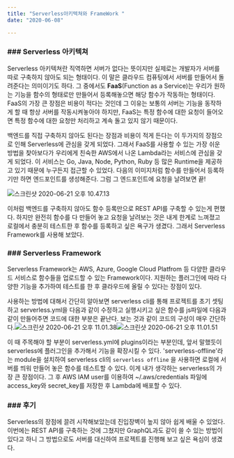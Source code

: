 ```yaml
---
title: "Serverless아키텍쳐와 FrameWork "
date: "2020-06-08"

---
```


### ### Serverless 아키텍쳐

Serverless 아키텍쳐란 직역하면 서버가 없다는 뜻이지만 실제로는 개발자가 서버를 따로 구축하지 않아도 되는 형태이다. 이 말은 클라우드 컴퓨팅에서 서버를 만들어서 돌려준다는 의미이기도 하다. 그 중에서도 **FaaS**(Function as a Service)는 우리가 원하는 기능을 함수의 형태로만 만들어서 등록해놓으면 해당 함수가 작동하는 형태이다. FaaS의 가장 큰 장점은 비용이 적다는 것인데 그 이유는 보통의 서버는 기능을 동작하게 할 때 항상 서버를 작동시켜놓아야 하지만, FaaS는 특정 함수에 대한 요청이 들어오면 특정 함수에 대한 요청만 처리하고 계속 돌고 있지 않기 때문이다.

백엔드를 직접 구축하지 않아도 된다는 장점과 비용이 적게 든다는 이 두가지의 장점으로 인해 Serverless에 관심을 갖게 되었다. 그래서 FaaS를 사용할 수 있는 가장 쉬운 방법을 찾아보다가 우리에게 친숙한 AWS에서 나온 Lambda라는 서비스에 관심을 갖게 되었다. 이 서비스는 Go, Java, Node, Python, Ruby 등 많은 Runtime을 제공하고 있기 때문에 누구든지 접근할 수 있었다. 다음의 이미지처럼 함수를 만들어서 등록하기만 하면 엔드포인트를 생성해준다. 그럼 그 엔드포인트에 요청을 날려보면 끝!

 ![스크린샷 2020-06-21 오후 10.47.13](https://tva1.sinaimg.cn/large/007S8ZIlgy1gg08y33s9wj31r80ty0y4.jpg)

이처럼 백엔드를 구축하지 않아도 함수 등록만으로 REST API를 구축할 수 있는게 편했다. 하지만 완전히 함수를 다 만들어 놓고 요청을 날려보는 것은 내게 한계로 느껴졌고 로컬에서 충분히 테스트한 후 함수를 등록하고 싶은 욕구가 생겼다. 그래서 Serverless Framework를 사용해 보았다.

### ### Serverless Framework

Serverless Framework는 AWS, Azure, Google Cloud Platfrom 등 다양한 클라우드 서비스로 함수들을 업로드할 수 있는 Framework이다. 지원하는 플러그인에 따라 다양한 기능을 추가하여 테스트를 한 후 클라우드에 올릴 수 있다는 장점이 있다. 

사용하는 방법에 대해서 간단히 알아보면 serverless cli를 통해 프로젝트를 초기 셋팅하고 serverless.yml을 다음과 같이 수정하고 실행시키고 싶은 함수를 js파일에 다음과 같이 만들어주면 코드에 대한 부분은 끝난다. 보는 것과 같이 코드의 구성이 매우 간단하다.![스크린샷 2020-06-21 오후 11.01.38](https://tva1.sinaimg.cn/large/007S8ZIlgy1gg09k5e1hqj30ou0i6wgc.jpg)![스크린샷 2020-06-21 오후 11.01.51](https://tva1.sinaimg.cn/large/007S8ZIlgy1gg09k76291j30x40rgtc0.jpg)

이 때 주목해야 할 부분이 serverless.yml에 plugins이라는 부분인데, 앞서 말했듯이 serverless에 플러그인을 추가해서 기능을 확장시킬 수 있다. 'serverless-offline'라는 module을 설치하여 serverless cli의 `serverless offline` 을 사용하면 로컬에 서버를 띄워 만들어 놓은 함수를 테스트할 수 있다. 이게 내가 생각하는 serverless의 가장 큰 장점이다. 그 후 AWS IAM user를 이용하여 ~/.aws/credentials 파일에 access_key와 secret_key를 저장한 후 Lambda에 배포할 수 있다.

### ### 후기

Serverless의 장점에 끌려 시작해보았는데 진입장벽이 높지 않아 쉽게 배울 수 있었다. 이번에는 REST API를 구축하는 것에 그쳤지만 GraphQL과도 같이 쓸 수 있는 방법이 있다고 하니 그 방법으로도 서버를 대신하여 프로젝트를 진행해 보고 싶은 욕심이 생겼다.







